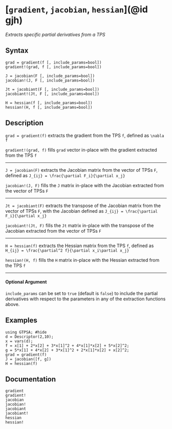 # [`gradient`, `jacobian`, `hessian`](@id gjh)
*Extracts specific partial derivatives from a TPS*
## Syntax
```
grad = gradient(f [, include_params=bool])
gradient!(grad, f [, include_params=bool])

J = jacobian(F [, include_params=bool])
jacobian!(J, F [, include_params=bool])

Jt = jacobiant(F [, include_params=bool])
jacobiant!(Jt, F [, include_params=bool])

H = hessian(f [, include_params=bool])
hessian!(H, f [, include_params=bool])
```

## Description

`grad = gradient(f)` extracts the gradient from the TPS `f`, defined as ``\nabla f``

`gradient!(grad, f)` fills `grad` vector in-place with the gradient extracted from the TPS `f`

------

`J = jacobian(F)` extracts the Jacobian matrix from the vector of TPSs `F`, defined as ``J_{ij} = \frac{\partial F_i}{\partial x_j}``

`jacobian!(J, F)` fills the `J` matrix in-place with the Jacobian extracted from the vector of TPSs `F`

------

`Jt = jacobiant(F)` extracts the transpose of the Jacobian matrix from the vector of TPSs `F`, with the Jacobian defined as ``J_{ij} = \frac{\partial F_i}{\partial x_j}``

`jacobiant!(Jt, F)` fills the `Jt` matrix in-place with the transpose of the Jacobian extracted from the vector of TPSs `F`

------

`H = hessian(f)` extracts the Hessian matrix from the TPS `f`, defined as ``H_{ij} = \frac{\partial^2 f}{\partial x_i\partial x_j}``

`hessian!(H, f)` fills the `H` matrix in-place with the Hessian extracted from the TPS `f`

------
#### Optional Argument

`include_params` can be set to `true` (default is `false`) to include the partial derivatives with respect to the parameters in any of the extraction functions above.

## Examples

```@repl
using GTPSA; #hide
d = Descriptor(2,10);
x = vars(d);
f = x[1] + 2*x[2] + 3*x[1]^2 + 4*x[1]*x[2] + 5*x[2]^2;
g = 5*x[1] + 4*x[2] + 3*x[1]^2 + 2*x[1]*x[2] + x[2]^2;
grad = gradient(f)
J = jacobian([f, g])
H = hessian(f)
```

## Documentation
```@docs
gradient
gradient!
jacobian
jacobian!
jacobiant
jacobiant!
hessian
hessian!
```